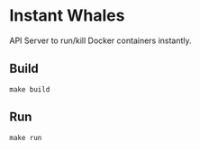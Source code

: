 # Instant Whales

API Server to run/kill Docker containers instantly.

## Build

`make build`

## Run

`make run`
